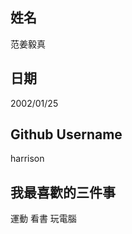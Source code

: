 姓名
----
范姜毅真

日期
----
2002/01/25

Github Username
---------------
harrison

我最喜歡的三件事
---------------
運動 看書 玩電腦